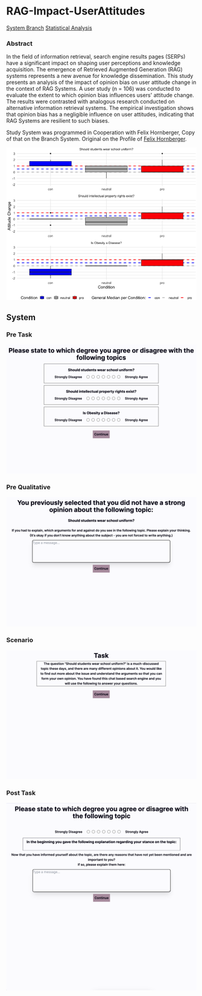 # RAG-Impact-UserAttitudes

[System Branch](https://github.com/deinBenutzername/deinRepository/tree/System)
[Statistical Analysis](https://github.com/deinBenutzername/deinRepository/tree/System)

### Abstract
In the field of information retrieval, search engine results pages (SERPs) have a significant impact on shaping user perceptions and knowledge acquisition.  The emergence of Retrieved Augmented Generation (RAG) systems represents a new avenue for knowledge dissemination. This study presents an analysis of the impact of opinion bias on user attitude change in the context of RAG Systems. A user study (n = 106) was conducted to evaluate the extent to which opinion bias influences users' attitude change. The results were contrasted with analogous research conducted on alternative information retrieval systems.  The empirical investigation shows that opinion bias has a negligible influence on user attitudes, indicating that RAG Systems are resilient to such biases. 

Study System was programmed in Cooperation with Felix Hornberger, Copy of that on the Branch System. Original on the Profile of [Felix Hornberger](https://github.com/FelixHornberger).

![Attitude Change](Photos/Plot_Attitude_Change.png)



## System 
### Pre Task
![PreTask](Photos/PreTask.png)

### Pre Qualitative
![PreQualitative](Photos/PreQualitative.png)

### Scenario
![Scenario](Photos/Scenario.png)

### Post Task
![PostTask](Photos/PostTask.png)





